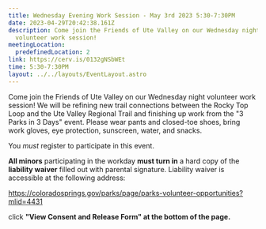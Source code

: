 ```yaml
---
title: Wednesday Evening Work Session - May 3rd 2023 5:30-7:30PM
date: 2023-04-29T20:42:38.161Z
description: Come join the Friends of Ute Valley on our Wednesday night
  volunteer work session!
meetingLocation:
  predefinedLocation: 2
link: https://cerv.is/0132gNSbWEt
time: 5:30-7:30PM
layout: ../../layouts/EventLayout.astro
---
```

Come join the Friends of Ute Valley on our Wednesday night volunteer work session! We will be refining new trail connections between the Rocky Top Loop and the Ute Valley Regional Trail and finishing up work from the "3 Parks in 3 Days" event. Please wear pants and closed-toe shoes, bring work gloves, eye protection, sunscreen, water, and snacks.

You *must* register to participate in this event.

**All minors** participating in the workday **must turn in** a hard copy of the **liability waiver** filled out with parental signature. Liability waiver is accessible at the following address:

<https://coloradosprings.gov/parks/page/parks-volunteer-opportunities?mlid=4431>

click **"View Consent and Release Form" at the bottom of the page.**